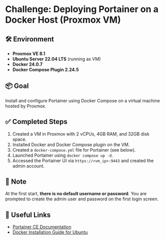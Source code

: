 # Challenge: Deploying Portainer on a Docker Host (Proxmox VM)

## 🛠️ Environment

- **Proxmox VE 8.1**
- **Ubuntu Server 22.04 LTS** (running as VM)
- **Docker 24.0.7**
- **Docker Compose Plugin 2.24.5**

## 📦 Goal

Install and configure Portainer using Docker Compose on a virtual machine hosted by Proxmox.

## ✅ Completed Steps

1. Created a VM in Proxmox with 2 vCPUs, 4GB RAM, and 32GB disk space.
2. Installed Docker and Docker Compose plugin on the VM.
3. Created a `docker-compose.yml` file for Portainer (see below).
4. Launched Portainer using `docker compose up -d`.
5. Accessed the Portainer UI via `https://<vm_ip>:9443` and created the admin account.

## 🔐 Note

At the first start, **there is no default username or password**. You are prompted to create the admin user and password on the first login screen.

## 📎 Useful Links

- [Portainer CE Documentation](https://docs.portainer.io/)
- [Docker Installation Guide for Ubuntu](https://docs.docker.com/engine/install/ubuntu/)
